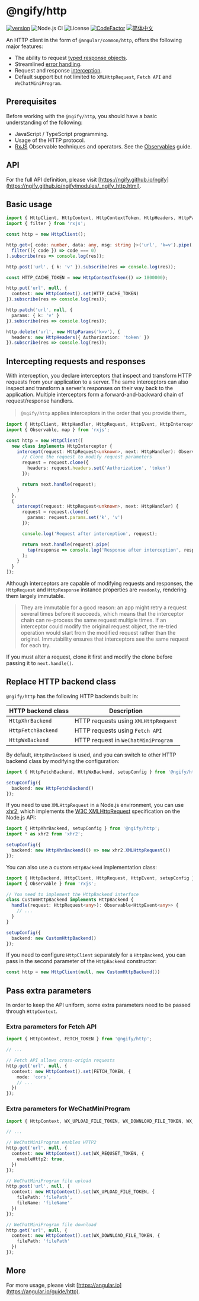 # @ngify/http

[![version](https://img.shields.io/npm/v/@ngify/http/latest.svg)](https://www.npmjs.com/package/@ngify/http)
![Node.js CI](https://github.com/ngify/ngify/workflows/Node.js%20CI/badge.svg)
![License](https://img.shields.io/badge/License-MIT-blue.svg)
[![CodeFactor](https://www.codefactor.io/repository/github/ngify/ngify/badge)](https://www.codefactor.io/repository/github/ngify/ngify)
[![简体中文](https://img.shields.io/static/v1?label=简体中文&message=zh-CN&color=212121)](https://github.com/ngify/ngify/blob/main/packages/http/README.zh-CN.md)

An HTTP client in the form of `@angular/common/http`, offers the following major features:

- The ability to request [typed response objects](https://angular.io/guide/http#typed-response).
- Streamlined [error handling](https://angular.io/guide/http#error-handling).
- Request and response [interception](https://angular.io/guide/http#intercepting-requests-and-responses).
- Default support but not limited to `XMLHttpRequest`, `Fetch API` and `WeChatMiniProgram`.

## Prerequisites

Before working with the `@ngify/http`, you should have a basic understanding of the following:

- JavaScript / TypeScript programming.
- Usage of the HTTP protocol.
- [RxJS](https://rxjs.dev/guide/overview) Observable techniques and operators. See the [Observables](https://angular.io/guide/observables) guide.

## API

For the full API definition, please visit [https://ngify.github.io/ngify](https://ngify.github.io/ngify/modules/_ngify_http.html).

## Basic usage

```ts
import { HttpClient, HttpContext, HttpContextToken, HttpHeaders, HttpParams } from '@ngify/http';
import { filter } from 'rxjs';

const http = new HttpClient();

http.get<{ code: number, data: any, msg: string }>('url', 'k=v').pipe(
  filter(({ code }) => code === 0)
).subscribe(res => console.log(res));

http.post('url', { k: 'v' }).subscribe(res => console.log(res));

const HTTP_CACHE_TOKEN = new HttpContextToken(() => 1800000);

http.put('url', null, {
  context: new HttpContext().set(HTTP_CACHE_TOKEN)
}).subscribe(res => console.log(res));

http.patch('url', null, {
  params: { k: 'v' }
}).subscribe(res => console.log(res));

http.delete('url', new HttpParams('k=v'), {
  headers: new HttpHeaders({ Authorization: 'token' })
}).subscribe(res => console.log(res));
```

## Intercepting requests and responses

With interception, you declare interceptors that inspect and transform HTTP requests from your application to a server. The same interceptors can also inspect and transform a server's responses on their way back to the application. Multiple interceptors form a forward-and-backward chain of request/response handlers.

> `@ngify/http` applies interceptors in the order that you provide them。

```ts
import { HttpClient, HttpHandler, HttpRequest, HttpEvent, HttpInterceptor } from '@ngify/http';
import { Observable, map } from 'rxjs';

const http = new HttpClient([
  new class implements HttpInterceptor {
    intercept(request: HttpRequest<unknown>, next: HttpHandler): Observable<HttpEvent<unknown>> {
      // Clone the request to modify request parameters
      request = request.clone({
        headers: request.headers.set('Authorization', 'token')
      });

      return next.handle(request);
    }
  },
  {
    intercept(request: HttpRequest<unknown>, next: HttpHandler) {
      request = request.clone({
        params: request.params.set('k', 'v')
      });

      console.log('Request after interception', request);

      return next.handle(request).pipe(
        tap(response => console.log('Response after interception', response))
      );
    }
  }
]);
```

Although interceptors are capable of modifying requests and responses, the `HttpRequest` and `HttpResponse` instance properties are `readonly`, rendering them largely immutable.

> They are immutable for a good reason: an app might retry a request several times before it succeeds, which means that the interceptor chain can re-process the same request multiple times.
If an interceptor could modify the original request object, the re-tried operation would start from the modified request rather than the original.
Immutability ensures that interceptors see the same request for each try.

If you must alter a request, clone it first and modify the clone before passing it to `next.handle()`.

## Replace HTTP backend class

`@ngify/http` has the following HTTP backends built in:

| HTTP backend class | Description                          |
| ------------------ | ------------------------------------ |
| `HttpXhrBackend`   | HTTP requests using `XMLHttpRequest` |
| `HttpFetchBackend` | HTTP requests using `Fetch API`      |
| `HttpWxBackend`    | HTTP request in `WeChatMiniProgram`  |

By default, `HttpXhrBackend` is used, and you can switch to other HTTP backend class by modifying the configuration:

```ts
import { HttpFetchBackend, HttpWxBackend, setupConfig } from '@ngify/http';

setupConfig({
  backend: new HttpFetchBackend()
});
```

If you need to use `XMLHttpRequest` in a Node.js environment, you can use [xhr2](https://www.npmjs.com/package/xhr2), which implements the [W3C XMLHttpRequest](https://www.w3.org/TR/XMLHttpRequest/) specification on the Node.js API:

```ts
import { HttpXhrBackend, setupConfig } from '@ngify/http';
import * as xhr2 from 'xhr2';

setupConfig({
  backend: new HttpXhrBackend(() => new xhr2.XMLHttpRequest())
});
```

You can also use a custom `HttpBackend` implementation class:

```ts
import { HttpBackend, HttpClient, HttpRequest, HttpEvent, setupConfig } from '@ngify/http';
import { Observable } from 'rxjs';

// You need to implement the HttpBackend interface
class CustomHttpBackend implements HttpBackend {
  handle(request: HttpRequest<any>): Observable<HttpEvent<any>> {
    // ...
  }
}

setupConfig({
  backend: new CustomHttpBackend()
});
```

If you need to configure `HttpClient` separately for a `HttpBackend`, you can pass in the second parameter of the `HttpBackend` constructor:

```ts
const http = new HttpClient(null, new CustomHttpBackend())
```

## Pass extra parameters

In order to keep the API uniform, some extra parameters need to be passed through `HttpContext`.

### Extra parameters for Fetch API

```ts
import { HttpContext, FETCH_TOKEN } from '@ngify/http';

// ...

// Fetch API allows cross-origin requests
http.get('url', null, {
  context: new HttpContext().set(FETCH_TOKEN, {
    mode: 'cors',
    // ...
  })
});
```

### Extra parameters for WeChatMiniProgram

```ts
import { HttpContext, WX_UPLOAD_FILE_TOKEN, WX_DOWNLOAD_FILE_TOKEN, WX_REQUSET_TOKEN } from '@ngify/http';

// ...

// WeChatMiniProgram enables HTTP2
http.get('url', null, {
  context: new HttpContext().set(WX_REQUSET_TOKEN, {
    enableHttp2: true,
  })
});

// WeChatMiniProgram file upload
http.post('url', null, {
  context: new HttpContext().set(WX_UPLOAD_FILE_TOKEN, {
    filePath: 'filePath',
    fileName: 'fileName'
  })
});

// WeChatMiniProgram file download
http.get('url', null, {
  context: new HttpContext().set(WX_DOWNLOAD_FILE_TOKEN, {
    filePath: 'filePath'
  })
});
```

## More

For more usage, please visit [https://angular.io](https://angular.io/guide/http).
